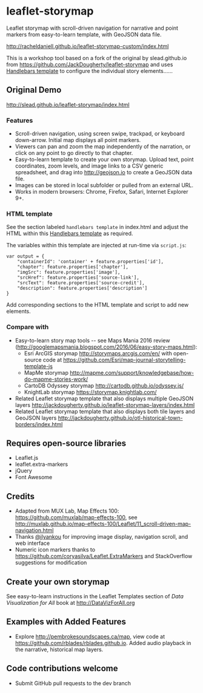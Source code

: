 # leaflet-storymap
Leaflet storymap with scroll-driven navigation for narrative and point markers from easy-to-learn template, with GeoJSON data file.

http://racheldaniell.github.io/leaflet-storymap-custom/index.html

This is a workshop tool based on a fork of the original by slead.github.io from https://github.com/JackDougherty/leaflet-storymap and uses [Handlebars template](http://handlebarsjs.com/) to configure the individual story elements......

## Original Demo
http://slead.github.io/leaflet-storymap/index.html

### Features
- Scroll-driven navigation, using screen swipe, trackpad, or keyboard down-arrow. Initial map displays all point markers.
- Viewers can pan and zoom the map independently of the narration, or click on any point to go directly to that chapter.
- Easy-to-learn template to create your own storymap. Upload text, point coordinates, zoom levels, and image links to a CSV generic spreadsheet, and drag into http://geojson.io to create a GeoJSON data file.
- Images can be stored in local subfolder or pulled from an external URL.
- Works in modern browsers: Chrome, Firefox, Safari, Internet Explorer 9+.

### HTML template
See the section labeled `handlebars template` in index.html and adjust the HTML within this [Handlebars template](http://handlebarsjs.com/) as required. 

The variables within this template are injected at run-time via `script.js`:

```
var output = {
    "containerId": 'container' + feature.properties['id'],
    "chapter": feature.properties['chapter'],
    "imgSrc": feature.properties['image'],
    "srcHref": feature.properties['source-link'],
    "srcText": feature.properties['source-credit'],
    "description": feature.properties['description']
}
```

Add corresponding sections to the HTML template and script to add new elements.

### Compare with
- Easy-to-learn story map tools -- see Maps Mania 2016 review (http://googlemapsmania.blogspot.com/2016/06/easy-story-maps.html):
  - Esri ArcGIS storymap http://storymaps.arcgis.com/en/ with open-source code at https://github.com/Esri/map-journal-storytelling-template-js
  - MapMe storymap http://mapme.com/support/knowledgebase/how-do-mapme-stories-work/
  - CartoDB Odyssey storymap http://cartodb.github.io/odyssey.js/
  - KnightLab storymap https://storymap.knightlab.com/
- Related Leaflet storymap template that also displays multiple GeoJSON layers http://jackdougherty.github.io/leaflet-storymap-layers/index.html
- Related Leaflet storymap template that also displays both tile layers and GeoJSON layers
http://jackdougherty.github.io/otl-historical-town-borders/index.html


## Requires open-source libraries
- Leaflet.js
- leaflet.extra-markers
- jQuery
- Font Awesome

## Credits
- Adapted from MUX Lab, Map Effects 100: https://github.com/muxlab/map-effects-100, see http://muxlab.github.io/map-effects-100/Leaflet/11_scroll-driven-map-navigation.html
- Thanks [@ilyankou](https://github.com/ilyankou) for improving image display, navigation scroll, and web interface
- Numeric icon markers thanks to https://github.com/coryasilva/Leaflet.ExtraMarkers and StackOverflow suggestions for modification

## Create your own storymap

See easy-to-learn instructions in the Leaflet Templates section of *Data Visualization for All* book at http://DataVizForAll.org

## Examples with Added Features
- Explore http://pembrokesoundscapes.ca/map, view code at https://github.com/rblades/rblades.github.io. Added audio playback in the narrative, historical map layers.

## Code contributions welcome
- Submit GitHub pull requests to the dev branch
